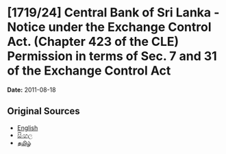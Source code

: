 # [1719/24] Central Bank of Sri Lanka - Notice under the Exchange Control Act. (Chapter 423 of the CLE) Permission in terms of Sec. 7 and 31 of the Exchange Control Act

**Date:** 2011-08-18

## Original Sources

- [English](https://documents.gov.lk/view/extra-gazettes/2011/8/1719-24_E.pdf)
- [සිංහල](https://documents.gov.lk/view/extra-gazettes/2011/8/1719-24_S.pdf)
- [தமிழ்](https://documents.gov.lk/view/extra-gazettes/2011/8/1719-24_T.pdf)
